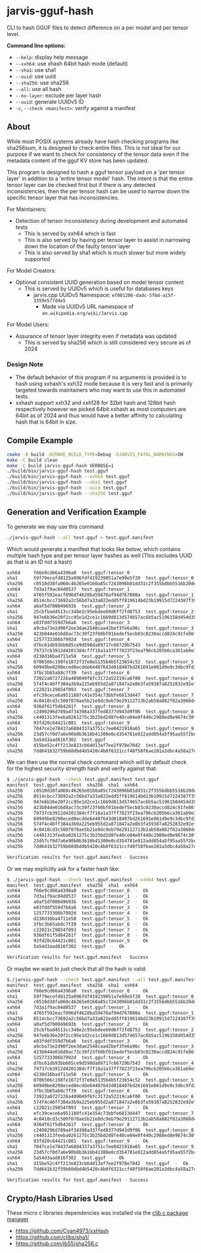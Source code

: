 
# jarvis-gguf-hash

CLI to hash GGUF files to detect difference on a per model and per tensor level.

**Command line options:**

- `--help`: display help message
- `--xxh64`: use xhash 64bit hash mode (default)
- `--sha1`: use sha1
- `--uuid`: use uuid
- `--sha256`: use sha256
- `--all`: use all hash
- `--no-layer`: exclude per layer hash
- `--uuid`: generate UUIDv5 ID
- `-c`, `--check <manifest>`:  verify against a manifest

## About

While most POSIX systems already have hash checking programs like sha256sum, it
is designed to check entire files. This is not ideal for our purpose if we want
to check for consistency of the tensor data even if the metadata content of the
gguf KV store has been updated.

This program is designed to hash a gguf tensor payload on a 'per tensor layer'
in addition to a 'entire tensor model' hash. The intent is that the entire
tensor layer can be checked first but if there is any detected inconsistencies,
then the per tensor hash can be used to narrow down the specific tensor layer
that has inconsistencies.

For Maintainers:
- Detection of tensor inconsistency during development and automated tests
    - This is served by xxh64 which is fast
    - This is also served by having per tensor layer to assist in narrowing down
      the location of the faulty tensor layer
    - This is also served by sha1 which is much slower but more widely supported

For Model Creators:
- Optional consistent UUID generation based on model tensor content
    - This is served by UUIDv5 which is useful for databases keys
        - jarvis.cpp UUIDv5 Namespace: `ef001206-dadc-5f6d-a15f-3359e577d4e5`
            - Made via UUIDv5 URL namespace of `en.wikipedia.org/wiki/Jarvis.cpp`

For Model Users:
- Assurance of tensor layer integrity even if metadata was updated
    - This is served by sha256 which is still considered very secure as of 2024

### Design Note

- The default behavior of this program if no arguments is provided is to hash
  using xxhash's xxh32 mode because it is very fast and is primarily targeted
  towards maintainers who may want to use this in automated tests.
- xxhash support xxh32 and xxh128 for 32bit hash and 128bit hash respectively
  however we picked 64bit xxhash as most computers are 64bit as of 2024 and thus
  would have a better affinity to calculating hash that is 64bit in size.

## Compile Example

```bash
cmake -B build -DCMAKE_BUILD_TYPE=Debug -DJARVIS_FATAL_WARNINGS=ON
make -C build clean
make -C build jarvis-gguf-hash VERBOSE=1
./build/bin/jarvis-gguf-hash test.gguf
./build/bin/jarvis-gguf-hash --xxh64 test.gguf
./build/bin/jarvis-gguf-hash --sha1 test.gguf
./build/bin/jarvis-gguf-hash --uuid test.gguf
./build/bin/jarvis-gguf-hash --sha256 test.gguf
```

## Generation and Verification Example

To generate we may use this command

```bash
./jarvis-gguf-hash --all test.gguf > test.gguf.manifest
```

Which would generate a manifest that looks like below, which contains multiple hash type and per tensor layer hashes as well
(This excludes UUID as that is an ID not a hash)

```bash
xxh64     f66e9cd66a4396a0  test.gguf:tensor_0
sha1      59f79ecefd8125a996fdf419239051a7e99e5f20  test.gguf:tensor_0
sha256    c0510d38fa060c46265e0160a85c7243096b01dd31c2f355bdbb5516b20de1bd  test.gguf:tensor_0
xxh64     7d3a1f9ac04d0537  test.gguf:tensor_1
sha1      4765f592eacf096df4628ba59476af94d767080a  test.gguf:tensor_1
sha256    8514cbcc73692a2c56bd7a33a022edd5ff819614bd23b19915d7224387f397a7  test.gguf:tensor_1
xxh64     a0af5d700049693b  test.gguf:tensor_2
sha1      25cbfbad4513cc348e2c95ebdee69d6ff2fd8753  test.gguf:tensor_2
sha256    947e6b36e20f2cc95e1d2ce1c1669d813d574657ac6b5ac5196158d454d35180  test.gguf:tensor_2
xxh64     e83fddf559d7b6a6  test.gguf:tensor_3
sha1      a9cba73e2d90f2ee3dae2548caa42bef3fe6a96c  test.gguf:tensor_3
sha256    423b044e016d8ac73c39f23f60bf01bedef5ecb03c0230accd824c91fe86f1a1  test.gguf:tensor_3
xxh64     1257733306b7992d  test.gguf:tensor_4
sha1      d7bc61db93bb685ce9d598da89717c66729b7543  test.gguf:tensor_4
sha256    79737cb3912d4201384cf7f16a1a37ff7823f23ea796cb205b6ca361ab9e3ebf  test.gguf:tensor_4
xxh64     d238d16ba4711e58  test.gguf:tensor_5
sha1      0706566c198fe1072f37e0a5135b4b5f23654c52  test.gguf:tensor_5
sha256    60949be8298eced0ecdde64487643d018407bd261691e061d9e9c3dbc9fd358b  test.gguf:tensor_5
xxh64     3fbc3b65ab8c7f39  test.gguf:tensor_6
sha1      73922a0727226a409049f6fc3172a52219ca6f00  test.gguf:tensor_6
sha256    574f4c46ff384a3b9a225eb955d2a871847a2e8b3fa59387a8252832e92ef7b0  test.gguf:tensor_6
xxh64     c22021c29854f093  test.gguf:tensor_7
sha1      efc39cece6a951188fc41e354c73bbfe6813d447  test.gguf:tensor_7
sha256    4c0410cd3c500f078ae5b21e8dc9eb79e29112713b2ab58a882f82a3868d4d75  test.gguf:tensor_7
xxh64     936df61f5d64261f  test.gguf:tensor_8
sha1      c2490296d789a4f34398a337fed8377d943d9f06  test.gguf:tensor_8
sha256    c4401313feeba0261275c3b25bd2d8fe40ce04e0f440c2980ed0e9674c30ff01  test.gguf:tensor_8
xxh64     93fd20c64421c081  test.gguf:tensor_9
sha1      7047ce1e78437a6884337a3751c7ee0421918a65  test.gguf:tensor_9
sha256    23d57cf0d7a6e90b0b3616b41300e0cd354781e812add854a5f95aa55f2bc514  test.gguf:tensor_9
xxh64     5a54d3aad816f302  test.gguf
sha1      d15be52c4ff213e823cb6dd13af7ee2f978e7042  test.gguf
sha256    7dd641b32f59b60dbd4b5420c4b0f6321ccf48f58f6ae201a3dbc4a58a27c6e4  test.gguf
```

We can then use the normal check command which will by default check for the highest security strength hash and verify against that:

```bash
$ ./jarvis-gguf-hash --check test.gguf.manifest test.gguf
manifest  test.gguf.manifest  sha256  sha1  xxh64
sha256    c0510d38fa060c46265e0160a85c7243096b01dd31c2f355bdbb5516b20de1bd  test.gguf:tensor_0  -  Ok
sha256    8514cbcc73692a2c56bd7a33a022edd5ff819614bd23b19915d7224387f397a7  test.gguf:tensor_1  -  Ok
sha256    947e6b36e20f2cc95e1d2ce1c1669d813d574657ac6b5ac5196158d454d35180  test.gguf:tensor_2  -  Ok
sha256    423b044e016d8ac73c39f23f60bf01bedef5ecb03c0230accd824c91fe86f1a1  test.gguf:tensor_3  -  Ok
sha256    79737cb3912d4201384cf7f16a1a37ff7823f23ea796cb205b6ca361ab9e3ebf  test.gguf:tensor_4  -  Ok
sha256    60949be8298eced0ecdde64487643d018407bd261691e061d9e9c3dbc9fd358b  test.gguf:tensor_5  -  Ok
sha256    574f4c46ff384a3b9a225eb955d2a871847a2e8b3fa59387a8252832e92ef7b0  test.gguf:tensor_6  -  Ok
sha256    4c0410cd3c500f078ae5b21e8dc9eb79e29112713b2ab58a882f82a3868d4d75  test.gguf:tensor_7  -  Ok
sha256    c4401313feeba0261275c3b25bd2d8fe40ce04e0f440c2980ed0e9674c30ff01  test.gguf:tensor_8  -  Ok
sha256    23d57cf0d7a6e90b0b3616b41300e0cd354781e812add854a5f95aa55f2bc514  test.gguf:tensor_9  -  Ok
sha256    7dd641b32f59b60dbd4b5420c4b0f6321ccf48f58f6ae201a3dbc4a58a27c6e4  test.gguf  -  Ok

Verification results for test.gguf.manifest - Success
```

Or we may explicitly ask for a faster hash like:

```bash
$ ./jarvis-gguf-hash --check test.gguf.manifest --xxh64 test.gguf
manifest  test.gguf.manifest  sha256  sha1  xxh64
xxh64     f66e9cd66a4396a0  test.gguf:tensor_0  -  Ok
xxh64     7d3a1f9ac04d0537  test.gguf:tensor_1  -  Ok
xxh64     a0af5d700049693b  test.gguf:tensor_2  -  Ok
xxh64     e83fddf559d7b6a6  test.gguf:tensor_3  -  Ok
xxh64     1257733306b7992d  test.gguf:tensor_4  -  Ok
xxh64     d238d16ba4711e58  test.gguf:tensor_5  -  Ok
xxh64     3fbc3b65ab8c7f39  test.gguf:tensor_6  -  Ok
xxh64     c22021c29854f093  test.gguf:tensor_7  -  Ok
xxh64     936df61f5d64261f  test.gguf:tensor_8  -  Ok
xxh64     93fd20c64421c081  test.gguf:tensor_9  -  Ok
xxh64     5a54d3aad816f302  test.gguf  -  Ok

Verification results for test.gguf.manifest - Success
```

Or maybe we want to just check that all the hash is valid:

```bash
$./jarvis-gguf-hash --check test.gguf.manifest --all test.gguf.manifest
manifest  test.gguf.manifest  sha256  sha1  xxh64
xxh64     f66e9cd66a4396a0  test.gguf:tensor_0  -  Ok
sha1      59f79ecefd8125a996fdf419239051a7e99e5f20  test.gguf:tensor_0  -  Ok
sha256    c0510d38fa060c46265e0160a85c7243096b01dd31c2f355bdbb5516b20de1bd  test.gguf:tensor_0  -  Ok
xxh64     7d3a1f9ac04d0537  test.gguf:tensor_1  -  Ok
sha1      4765f592eacf096df4628ba59476af94d767080a  test.gguf:tensor_1  -  Ok
sha256    8514cbcc73692a2c56bd7a33a022edd5ff819614bd23b19915d7224387f397a7  test.gguf:tensor_1  -  Ok
xxh64     a0af5d700049693b  test.gguf:tensor_2  -  Ok
sha1      25cbfbad4513cc348e2c95ebdee69d6ff2fd8753  test.gguf:tensor_2  -  Ok
sha256    947e6b36e20f2cc95e1d2ce1c1669d813d574657ac6b5ac5196158d454d35180  test.gguf:tensor_2  -  Ok
xxh64     e83fddf559d7b6a6  test.gguf:tensor_3  -  Ok
sha1      a9cba73e2d90f2ee3dae2548caa42bef3fe6a96c  test.gguf:tensor_3  -  Ok
sha256    423b044e016d8ac73c39f23f60bf01bedef5ecb03c0230accd824c91fe86f1a1  test.gguf:tensor_3  -  Ok
xxh64     1257733306b7992d  test.gguf:tensor_4  -  Ok
sha1      d7bc61db93bb685ce9d598da89717c66729b7543  test.gguf:tensor_4  -  Ok
sha256    79737cb3912d4201384cf7f16a1a37ff7823f23ea796cb205b6ca361ab9e3ebf  test.gguf:tensor_4  -  Ok
xxh64     d238d16ba4711e58  test.gguf:tensor_5  -  Ok
sha1      0706566c198fe1072f37e0a5135b4b5f23654c52  test.gguf:tensor_5  -  Ok
sha256    60949be8298eced0ecdde64487643d018407bd261691e061d9e9c3dbc9fd358b  test.gguf:tensor_5  -  Ok
xxh64     3fbc3b65ab8c7f39  test.gguf:tensor_6  -  Ok
sha1      73922a0727226a409049f6fc3172a52219ca6f00  test.gguf:tensor_6  -  Ok
sha256    574f4c46ff384a3b9a225eb955d2a871847a2e8b3fa59387a8252832e92ef7b0  test.gguf:tensor_6  -  Ok
xxh64     c22021c29854f093  test.gguf:tensor_7  -  Ok
sha1      efc39cece6a951188fc41e354c73bbfe6813d447  test.gguf:tensor_7  -  Ok
sha256    4c0410cd3c500f078ae5b21e8dc9eb79e29112713b2ab58a882f82a3868d4d75  test.gguf:tensor_7  -  Ok
xxh64     936df61f5d64261f  test.gguf:tensor_8  -  Ok
sha1      c2490296d789a4f34398a337fed8377d943d9f06  test.gguf:tensor_8  -  Ok
sha256    c4401313feeba0261275c3b25bd2d8fe40ce04e0f440c2980ed0e9674c30ff01  test.gguf:tensor_8  -  Ok
xxh64     93fd20c64421c081  test.gguf:tensor_9  -  Ok
sha1      7047ce1e78437a6884337a3751c7ee0421918a65  test.gguf:tensor_9  -  Ok
sha256    23d57cf0d7a6e90b0b3616b41300e0cd354781e812add854a5f95aa55f2bc514  test.gguf:tensor_9  -  Ok
xxh64     5a54d3aad816f302  test.gguf  -  Ok
sha1      d15be52c4ff213e823cb6dd13af7ee2f978e7042  test.gguf  -  Ok
sha256    7dd641b32f59b60dbd4b5420c4b0f6321ccf48f58f6ae201a3dbc4a58a27c6e4  test.gguf  -  Ok

Verification results for test.gguf.manifest - Success
```


## Crypto/Hash Libraries Used

These micro c libraries dependencies was installed via the [clib c package manager](https://github.com/clibs)

- https://github.com/Cyan4973/xxHash
- https://github.com/clibs/sha1/
- https://github.com/jb55/sha256.c
